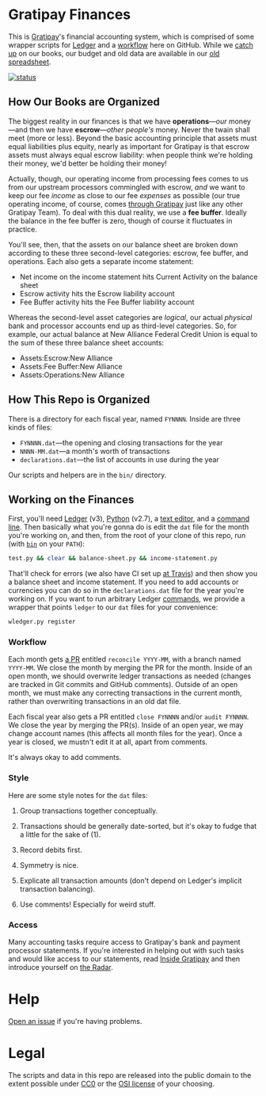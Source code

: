 # Gratipay Finances

This is [Gratipay](https://gratipay.com/)'s financial accounting system, which
is comprised of some wrapper scripts for [Ledger](http://ledger-cli.org/) and a
[workflow](#workflow) here on GitHub. While we [catch
up](https://github.com/gratipay/finances/issues/3) on our books, our budget and
old data are available in our
[old spreadsheet](https://docs.google.com/spreadsheet/pub?key=0AiDJ5uiG6Hp3dDJnVDNLMVk4NldhSy1JbFJ0aWRUYkE&output=html&widget=true).

[![status](https://api.travis-ci.org/gratipay/finances.svg)](https://travis-ci.org/gratipay/finances)


## How Our Books are Organized

The biggest reality in our finances is that we have **operations**&mdash;*our*
money&mdash;and then we have **escrow**&mdash;*other people's* money. Never the
twain shall meet (more or less). Beyond the basic accounting principle that
assets must equal liabilities plus equity, nearly as important for Gratipay is
that escrow assets must always equal escrow liability: when people think we're
holding their money, we'd better be holding their money!

Actually, though, our operating income from processing fees comes to us from
our upstream processors commingled with escrow, *and* we want to keep our fee
*income* as close to our fee *expenses* as possible (our true operating income,
of course, comes [through Gratipay](https://gratipay.com/Gratipay/) just like
any other Gratipay Team). To deal with this dual reality, we use a **fee
buffer**. Ideally the balance in the fee buffer is zero, though of course it
fluctuates in practice.

You'll see, then, that the assets on our balance sheet are broken down
according to these three second-level categories: escrow, fee buffer, and
operations. Each also gets a separate income statement:

 - Net income on the income statement hits Current Activity on the balance sheet
 - Escrow activity hits the Escrow liability account
 - Fee Buffer activity hits the Fee Buffer liability account

Whereas the second-level asset categories are *logical*, our actual *physical*
bank and processor accounts end up as third-level categories. So, for example,
our actual balance at New Alliance Federal Credit Union is equal to the sum of
these three balance sheet accounts:

 - Assets:Escrow:New Alliance
 - Assets:Fee Buffer:New Alliance
 - Assets:Operations:New Alliance


## How This Repo is Organized

There is a directory for each fiscal year, named `FYNNNN`. Inside are three
kinds of files:

 - `FYNNNN.dat`&mdash;the opening and closing transactions for the year
 - `NNNN-MM.dat`&mdash;a month's worth of transactions
 - `declarations.dat`&mdash;the list of accounts in use during the year

Our scripts and helpers are in the `bin/` directory.


## Working on the Finances

First, you'll need [Ledger](http://ledger-cli.org/) (v3),
[Python](https://www.python.org/) (v2.7), a [text
editor](https://en.wikipedia.org/wiki/Text_editor), and a [command
line](https://en.wikipedia.org/wiki/Command-line_interface). Then basically
what you're gonna do is edit the `dat` file for the month you're working on,
and then, from the root of your clone of this repo, run (with
[`bin`](https://github.com/gratipay/finances/blob/master/bin/) on your `PATH`):

```bash
test.py && clear && balance-sheet.py && income-statement.py
```

That'll check for errors (we also have CI set up [at
Travis](https://travis-ci.org/gratipay/finances)) and then show you a balance
sheet and income statement. If you need to add accounts or currencies you can
do so in the `declarations.dat` file for the year you're working on. If you
want to run arbitrary Ledger
[commands](http://ledger-cli.org/3.0/doc/ledger3.html), we provide a wrapper
that points `ledger` to our `dat` files for your convenience:

```bash
wledger.py register
```


### Workflow

Each month gets [a PR](https://github.com/gratipay/finances/pulls) entitled
`reconcile YYYY-MM`, with a branch named `YYYY-MM`. We close the month by
merging the PR for the month. Inside of an open month, we should overwrite
ledger transactions as needed (changes are tracked in Git commits and GitHub
comments). Outside of an open month, we must make any correcting transactions
in the current month, rather than overwriting transactions in an old dat file.

Each fiscal year also gets a PR entitled `close FYNNNN` and/or `audit FYNNNN`.
We close the year by merging the PR(s). Inside of an open year, we may change
account names (this affects all month files for the year). Once a year is
closed, we mustn't edit it at all, apart from comments.

It's always okay to add comments.


### Style

Here are some style notes for the `dat` files:

 1. Group transactions together conceptually.

 1. Transactions should be generally date-sorted, but it's okay to fudge that a
    little for the sake of (1).

 1. Record debits first.

 1. Symmetry is nice.

 1. Explicate all transaction amounts (don't depend on Ledger's implicit
    transaction balancing).

 1. Use comments! Especially for weird stuff.


### Access

Many accounting tasks require access to Gratipay's bank and payment processor
statements. If you're interested in helping out with such tasks and would like
access to our statements, read [Inside Gratipay](http://inside.gratipay.com/)
and then introduce yourself on [the
Radar](http://inside.gratipay.com/howto/sweep-the-radar).


# Help

[Open an issue](https://github.com/gratipay/finances/issues/new) if you're having problems.


# Legal

The scripts and data in this repo are released into the public domain to the
extent possible under [CC0](http://creativecommons.org/publicdomain/zero/1.0/)
or the [OSI license](https://opensource.org/licenses) of your choosing.
